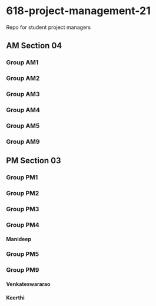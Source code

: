 # 618-project-management-21
Repo for student project managers

## AM Section 04

### Group AM1


### Group AM2


### Group AM3


### Group AM4


### Group AM5


### Group AM9


## PM Section 03

### Group PM1


### Group PM2


### Group PM3


### Group PM4

#### Manideep


### Group PM5


### Group PM9

#### Venkateswararao



#### Keerthi





